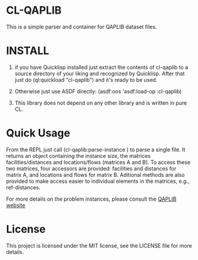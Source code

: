 # CL-QAPLIB
This is a simple parser and container for QAPLIB dataset files.


# INSTALL
1. if you have Quicklisp installed just extract the contents of cl-qaplib to
a source directory of your liking and recognized by Quicklisp. After that just
do (ql:quickload "cl-qaplib") and it's ready to be used.

2. Otherwise just use ASDF directly: (asdf:oos 'asdf:load-op :cl-qaplib)

3. This library does not depend on any other library and is written in pure CL.


# Quick Usage
From the REPL just call (cl-qaplib:parse-instance <instance-file>) to parse 
a single file. It returns an object containing the instance size, the 
matrices facilities/distances and locations/flows (matrices A and B). To access 
these two matrices, four accessors are provided: facilities and distances for 
matrix A, and locations and flows for matrix B. Aditional methods are also 
provided to make access easier to individual elements in the matrices, e.g., 
ref-distances.

For more details on the problem instances, please consult 
the [QAPLIB website](http://www.seas.upenn.edu/qaplib/)


# License
This project is licensed under the MIT license, see the LICENSE file for more details.
